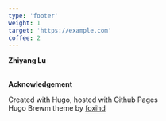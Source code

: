 ```yaml
---
type: 'footer'
weight: 1
target: 'https://example.com'
coffee: 2
---
```


<strong class="section-title">Zhiyang Lu <i class="icon copyleft"></i> <script>document.write(/\d{4}/.exec(Date())[0])</script></strong>

<br>
<strong class="section-title">Acknowledgement</strong>

Created with Hugo, hosted with Github Pages<br>
Hugo Brewm theme by [foxihd](https://github.com/foxihd/hugo-brewm?tab=readme-ov-file)